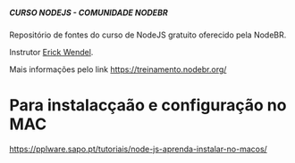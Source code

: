 ##### CURSO NODEJS - COMUNIDADE NODEBR #####

Repositório de fontes do curso de NodeJS gratuito oferecido pela NodeBR.

Instrutor <a href= https://github.com/ErickWendel>Erick Wendel</a>.

Mais informações pelo link https://treinamento.nodebr.org/


# Para instalacçaão e configuração no MAC

https://pplware.sapo.pt/tutoriais/node-js-aprenda-instalar-no-macos/